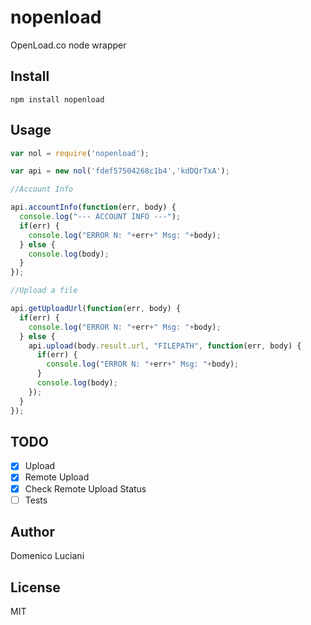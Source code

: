 # nopenload
OpenLoad.co node wrapper

## Install
```
npm install nopenload
```

## Usage
```js
var nol = require('nopenload');

var api = new nol('fdef57504268c1b4','kdDQrTxA');

//Account Info

api.accountInfo(function(err, body) {
  console.log("--- ACCOUNT INFO ---");
  if(err) {
    console.log("ERROR N: "+err+" Msg: "+body);
  } else {
    console.log(body);
  }
});

//Upload a file

api.getUploadUrl(function(err, body) {
  if(err) {
    console.log("ERROR N: "+err+" Msg: "+body);
  } else {
    api.upload(body.result.url, "FILEPATH", function(err, body) {
      if(err) {
        console.log("ERROR N: "+err+" Msg: "+body);
      }
      console.log(body);
    });
  }
});
```

## TODO
- [X] Upload
- [X] Remote Upload
- [X] Check Remote Upload Status
- [ ] Tests

## Author
Domenico Luciani

## License
MIT
